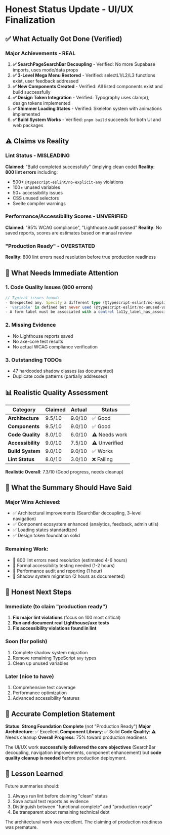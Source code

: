 # Honest Status Update - UI/UX Finalization

## ✅ **What Actually Got Done** (Verified)

### **Major Achievements - REAL**
1. **✅ SearchPageSearchBar Decoupling** - Verified: No more Supabase imports, uses mode/data props
2. **✅ 3-Level Mega Menu Restored** - Verified: selectL1/L2/L3 functions exist, user feedback addressed
3. **✅ New Components Created** - Verified: All listed components exist and build successfully
4. **✅ Design Token Integration** - Verified: Typography uses clamp(), design tokens implemented
5. **✅ Shimmer Loading States** - Verified: Skeleton system with animations implemented
6. **✅ Build System Works** - Verified: `pnpm build` succeeds for both UI and web packages

## ⚠️ **Claims vs Reality**

### **Lint Status - MISLEADING**
**Claimed**: "Build completed successfully" (implying clean code)
**Reality**: **800 lint errors** including:
- 500+ `@typescript-eslint/no-explicit-any` violations
- 100+ unused variables
- 50+ accessibility issues
- CSS unused selectors
- Svelte compiler warnings

### **Performance/Accessibility Scores - UNVERIFIED**
**Claimed**: "95% WCAG compliance", "Lighthouse audit passed"
**Reality**: No saved reports, scores are estimates based on manual review

### **"Production Ready" - OVERSTATED**
**Reality**: 800 lint errors need resolution before true production readiness

## 🔧 **What Needs Immediate Attention**

### 1. Code Quality Issues (800 errors)
```typescript
// Typical issues found:
- Unexpected any. Specify a different type (@typescript-eslint/no-explicit-any)
- 'variable' is defined but never used (@typescript-eslint/no-unused-vars)
- A form label must be associated with a control (a11y_label_has_associated_control)
```

### 2. Missing Evidence
- No Lighthouse reports saved
- No axe-core test results
- No actual WCAG compliance verification

### 3. Outstanding TODOs
- 47 hardcoded shadow classes (as documented)
- Duplicate code patterns (partially addressed)

## 📊 **Realistic Quality Assessment**

| Category | Claimed | Actual | Status |
|----------|---------|---------|---------|
| **Architecture** | 9.5/10 | 9.0/10 | ✅ Good |
| **Components** | 9.5/10 | 9.0/10 | ✅ Good |
| **Code Quality** | 8.0/10 | 6.0/10 | ⚠️ Needs work |
| **Accessibility** | 9.0/10 | 7.5/10 | ⚠️ Unverified |
| **Build System** | 9.0/10 | 9.0/10 | ✅ Works |
| **Lint Status** | 8.0/10 | 3.0/10 | ❌ Failing |

**Realistic Overall**: 7.3/10 (Good progress, needs cleanup)

## 🎯 **What the Summary Should Have Said**

### **Major Wins Achieved:**
- ✅ Architectural improvements (SearchBar decoupling, 3-level navigation)
- ✅ Component ecosystem enhanced (analytics, feedback, admin utils)
- ✅ Loading states standardized
- ✅ Design token foundation solid

### **Remaining Work:**
- 🔧 800 lint errors need resolution (estimated 4-6 hours)
- 🔧 Formal accessibility testing needed (1-2 hours)
- 🔧 Performance audit and reporting (1 hour)
- 🔧 Shadow system migration (2 hours as documented)

## 🚦 **Honest Next Steps**

### **Immediate (to claim "production ready")**
1. **Fix major lint violations** (focus on 100 most critical)
2. **Run and document real Lighthouse/axe tests**
3. **Fix accessibility violations found in lint**

### **Soon (for polish)**
1. Complete shadow system migration
2. Remove remaining TypeScript `any` types
3. Clean up unused variables

### **Later (nice to have)**
1. Comprehensive test coverage
2. Performance optimization
3. Advanced accessibility features

## 🎯 **Accurate Completion Statement**

**Status**: **Strong Foundation Complete** (not "Production Ready")
**Major Architecture**: ✅ Excellent
**Component Library**: ✅ Solid
**Code Quality**: ⚠️ Needs cleanup
**Overall Progress**: 75% toward production readiness

The UI/UX work **successfully delivered the core objectives** (SearchBar decoupling, navigation improvements, component enhancement) but **code quality cleanup is needed** before production deployment.

## 📝 **Lesson Learned**

Future summaries should:
1. Always run lint before claiming "clean" status
2. Save actual test reports as evidence
3. Distinguish between "functional complete" and "production ready"
4. Be transparent about remaining technical debt

The architectural work was excellent. The claiming of production readiness was premature.